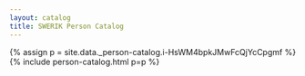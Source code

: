 ```yaml
---
layout: catalog
title: SWERIK Person Catalog
---
```

{% assign p = site.data._person-catalog.i-HsWM4bpkJMwFcQjYcCpgmf %}
{% include person-catalog.html p=p %}

